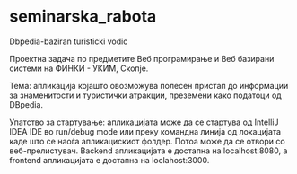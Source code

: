 # seminarska_rabota
Dbpedia-baziran turisticki vodic

Проектна задача по предметите Веб програмирање и Веб базирани системи на ФИНКИ - УКИМ, Скопје. 

Тема: апликација којашто овозможува полесен пристап до информации за знаменитости и туристички атракции, преземени како податоци од DBpedia. 

Упатство за стартување: апликацијата може да се стартува од IntelliJ IDEA IDE во run/debug mode или преку командна линија од локацијата каде што се наоѓа апликацискиот фолдер. Потоа може да се отвори со веб-прелистувач. Backend апликацијата е достапна на localhost:8080, а frontend апликацијата е достапна на loclahost:3000. 
